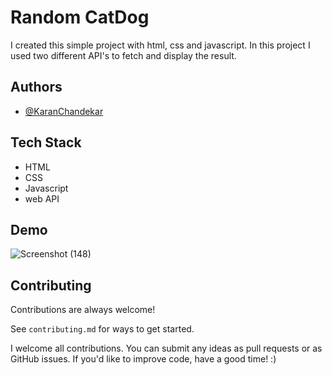 # Random CatDog

I created this simple project with html, css and javascript. In this project I used two different API's to fetch and display the result.

## Authors

- [@KaranChandekar](https://www.github.com/KaranChandekar)

## Tech Stack

- HTML
- CSS
- Javascript
- web API

## Demo

![Screenshot (148)](https://user-images.githubusercontent.com/93200960/181916159-c41acbf8-6129-4a84-a4b7-f591c0a94d84.png)

## Contributing

Contributions are always welcome!

See `contributing.md` for ways to get started.

I welcome all contributions. You can submit any ideas as pull requests or as GitHub issues. If you'd like to improve code, have a good time! :)
